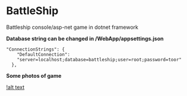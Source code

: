 # BattleShip
Battleship console/asp-net game in dotnet framework

**Database string can be changed in /WebApp/appsettings.json**

```
"ConnectionStrings": {
    "DefaultConnection":
    "server=localhost;database=battleship;user=root;password=toor"
  },
```

**Some photos of game**

[!alt text](https://drive.google.com/file/d/1e9mY83zKHrdlXo25-B6CIBnlkPe2zK7V/view?usp=sharing)
